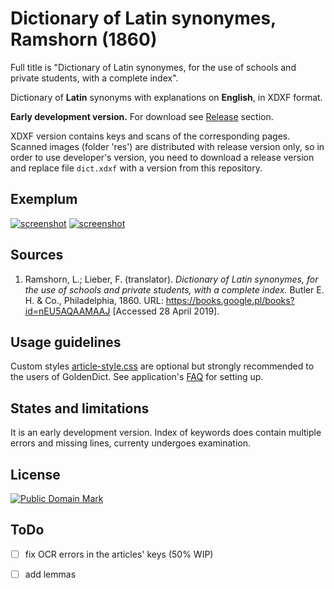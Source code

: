 # Dictionary of Latin synonymes, Ramshorn (1860)

Full title is "Dictionary of Latin synonymes, for the use of schools and private students, with a complete index".

Dictionary of **Latin** synonyms with explanations on **English**, in XDXF format.

**Early development version.** For download see [Release][3] section.

XDXF version contains keys and scans of the corresponding pages. Scanned images (folder 'res') are distributed with release version only, so in order to use developer's version, you need to download a release version and replace file `dict.xdxf` with a version from this repository.


## Exemplum

[![screenshot](https://user-images.githubusercontent.com/13879891/56867004-d944ba80-69e8-11e9-8d58-2867bc0e660b.png)](https://user-images.githubusercontent.com/13879891/56867003-d8ac2400-69e8-11e9-8207-0a61abf5e052.png) [![screenshot](https://user-images.githubusercontent.com/13879891/56867007-d944ba80-69e8-11e9-97cb-4d21f3f1c587.png)](https://user-images.githubusercontent.com/13879891/56867005-d944ba80-69e8-11e9-8791-96d54b5874ee.png)


## Sources

1. Ramshorn, L.; Lieber, F. (translator). _Dictionary of Latin synonymes, for the use of schools and private students, with a complete index._ Butler E. H. & Co., Philadelphia, 1860. URL: <https://books.google.pl/books?id=nEU5AQAAMAAJ> \[Accessed 28 April 2019\].


## Usage guidelines

Custom styles [article-style.css][2] are optional but strongly recommended to the users of GoldenDict. See application's [FAQ][1] for setting up.


## States and limitations

It is an early development version. Index of keywords does contain multiple errors and missing lines, currenty undergoes examination.


## License

<a rel="license" href="http://creativecommons.org/publicdomain/mark/1.0/">
<img src="https://licensebuttons.net/p/mark/1.0/88x31.png"
     style="border-style: none;" alt="Public Domain Mark" />
</a>


## ToDo

* [ ] fix OCR errors in the articles' keys (50% WIP)
* [ ] add lemmas


[1]: http://goldendict.org/wiki/index.php/FAQ#How_do_I_change_the_font_used_for_the_articles.3F_Or_alter_its_appearance_in_any_other_way.3F
[2]: https://github.com/nikita-moor/latin-dictionary/blob/master/utils/article-style.css
[3]: https://github.com/nikita-moor/latin-dictionary/releases

